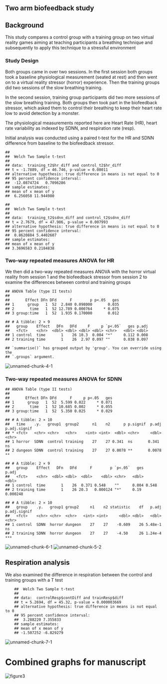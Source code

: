 ## Two arm biofeedback study

## Background

This study compares a control group with a training group on two virtual reality
games aiming at teaching participants a breathing technique and subsequently to apply
this technique to a stressful environment 


### Study Design

Both groups came in over two sessions. In the first session both groups took a baseline 
physiological measurement (seated at rest) and then went on to a virtual reality stressor (horror) experience. Then the training groups did two sessions of the slow breathing training.

In the second session, training group participants did two more sessions of the slow breathing 
training. Both groups then took part in the biofeedback stressor, which asked them to control their
breathing to keep their heart rate low to avoid detection by a monster. 

The physiological measurements reported here are Heart Rate (HR), heart
rate variability as indexed by SDNN, and respiration rate (resp).

Initial analysis was conducted using a paired t-test for the HR and SDNN
difference from baseline to the biofeedback stressor.
    
    ## 
    ##  Welch Two Sample t-test
    ## 
    ## data:  training_t2$hr_diff and control_t2$hr_diff
    ## t = -1.7889, df = 46.746, p-value = 0.08011
    ## alternative hypothesis: true difference in means is not equal to 0
    ## 95 percent confidence interval:
    ##  -12.0874724   0.7096286
    ## sample estimates:
    ## mean of x mean of y 
    ##  6.256058 11.944980
    
    ## 
    ##  Welch Two Sample t-test
    ## 
    ## data:  training_t2$sdnn_diff and control_t2$sdnn_diff
    ## t = 2.7679, df = 47.986, p-value = 0.007993
    ## alternative hypothesis: true difference in means is not equal to 0
    ## 95 percent confidence interval:
    ##  0.8620884 5.4402607
    ## sample estimates:
    ## mean of x mean of y 
    ## 3.3696583 0.2184838


### Two-way repeated measures ANOVA for HR 

We then did a two-way repeated measures ANOVA with the horror virtual reality from
session 1 and the biofeedback stressor from session 2 to examine the differences 
between control and training groups 

    ## ANOVA Table (type II tests)
    ## 
    ##       Effect DFn DFd      F        p p<.05   ges
    ## 1      group   1  52  2.840 0.098000       0.035
    ## 2       time   1  52 12.789 0.000764     * 0.075
    ## 3 group:time   1  52  1.935 0.170000       0.012
    
    ## # A tibble: 2 × 9
    ##   group    Effect   DFn   DFd     F     p `p<.05`   ges p.adj
    ##   <fct>    <chr>  <dbl> <dbl> <dbl> <dbl> <chr>   <dbl> <dbl>
    ## 1 control  time       1    26 10.3  0.004 "*"     0.112 0.008
    ## 2 training time       1    26  2.97 0.097 ""      0.038 0.097
    
    ## `summarise()` has grouped output by 'group'. You can override using the
    ## `.groups` argument.
    
![unnamed-chunk-4-1](https://github.com/user-attachments/assets/9317ffd9-07ad-4ae2-a0d0-a72818a2fea9)



### Two-way repeated measures ANOVA for SDNN 

    
    ## ANOVA Table (type II tests)
    ## 
    ##       Effect DFn DFd      F     p p<.05   ges
    ## 1      group   1  52  5.599 0.022     * 0.071
    ## 2       time   1  52 10.685 0.002     * 0.055
    ## 3 group:time   1  52  5.350 0.025     * 0.029
    
    ## # A tibble: 2 × 10
    ##   time    .y.   group1  group2      n1    n2      p p.signif  p.adj p.adj.signif
    ## * <fct>   <chr> <chr>   <chr>    <int> <int>  <dbl> <chr>     <dbl> <chr>       
    ## 1 horror  SDNN  control training    27    27 0.341  ns       0.341  ns          
    ## 2 dungeon SDNN  control training    27    27 0.0078 **       0.0078 **
    
    ## # A tibble: 2 × 9
    ##   group    Effect   DFn   DFd      F        p `p<.05`   ges    p.adj
    ##   <fct>    <chr>  <dbl> <dbl>  <dbl>    <dbl> <chr>   <dbl>    <dbl>
    ## 1 control  time       1    26  0.371 0.548    ""      0.004 0.548   
    ## 2 training time       1    26 20.3   0.000124 "*"     0.19  0.000248
    
    ## # A tibble: 2 × 10
    ##   group    .y.   group1 group2     n1    n2 statistic    df   p.adj p.adj.signif
    ##   <fct>    <chr> <chr>  <chr>   <int> <int>     <dbl> <dbl>   <dbl> <chr>       
    ## 1 control  SDNN  horror dungeon    27    27    -0.609    26 5.48e-1 ns          
    ## 2 training SDNN  horror dungeon    27    27    -4.50     26 1.24e-4 ***


![unnamed-chunk-6-1](https://github.com/user-attachments/assets/245081be-1a99-4386-843f-bb2d416cb545)
![unnamed-chunk-5-2](https://github.com/user-attachments/assets/c733412c-5a0f-4a50-8b7f-3ea948777f64)


## Respiration analysis

We also examined the difference in respiration between the control and
training groups with a T test 


        ##  Welch Two Sample t-test
        ## 
        ## data:  controlResp$contDiff and trainResp$diff
        ## t = 5.2694, df = 45.32, p-value = 0.000003669
        ## alternative hypothesis: true difference in means is not equal to 0
        ## 95 percent confidence interval:
        ##  3.288220 7.355833
        ## sample estimates:
        ## mean of x mean of y 
        ## -1.507252 -6.829279    


![unnamed-chunk-7-1](https://github.com/user-attachments/assets/a7bd9c95-ddf1-4a9f-8033-653911862260)

# Combined graphs for manuscript 

![figure3](https://github.com/user-attachments/assets/2941b3ea-f223-4a78-8053-649164be13c6)


